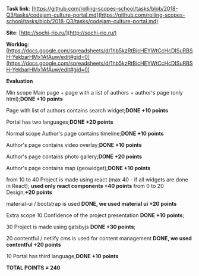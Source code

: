**Task link**: [https://github.com/rolling-scopes-school/tasks/blob/2018-Q3/tasks/codejam-culture-portal.md](https://github.com/rolling-scopes-school/tasks/blob/2018-Q3/tasks/codejam-culture-portal.md)

**Site**: [http://sochi-rio.ru/](http://sochi-rio.ru/)

**Worklog**: [https://docs.google.com/spreadsheets/d/1hb5kzRtBicHEYWtCcHcDISuRBSH-YekbarHMx1AfAuw/edit#gid=0](https://docs.google.com/spreadsheets/d/1hb5kzRtBicHEYWtCcHcDISuRBSH-YekbarHMx1AfAuw/edit#gid=0)


**Evaluation**

Min scope
 Main page + page with a list of authors + author's page (only html);**DONE +10 points**
 
 Page with list of authors contains search widget;**DONE +10 points**
 
 Portal has two languages;**DONE +20 points**

Normal scope
 Author's page contains timeline;**DONE +10 points**
 
 Author's page contains video overlay;**DONE +10 points**
 
 Author's page contains photo gallery;**DONE +20 points**
 
 Author's page contains map (geowidget);**DONE +10 points**
 
 from 10 to 40 Project is made using react (max 40 - if all widgets are done in React); **used only react components +40 points**
 from 0 to 20 Design;**+20 points**
 
 material-ui / bootstrap is used **DONE, we used material ui +20 points**

 Extra scope
 10 Confidence of the project presentation **DONE +10 points**;
 
 30 Project is made using gatsbyjs **DONE +30 points**;
 
 20 contentful / netlify cms is used for content management **DONE, we used contentful +20 points**
 
 10 Portal has third language;**DONE +10 points**


 **TOTAL POINTS  =  240**
